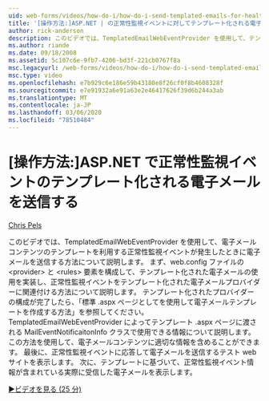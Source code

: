 ```yaml
---
uid: web-forms/videos/how-do-i/how-do-i-send-templated-emails-for-health-monitoring-events-in-aspnet
title: '[操作方法:]ASP.NET | の正常性監視イベントに対してテンプレート化される電子メールを送信するMicrosoft Docs'
author: rick-anderson
description: このビデオでは、TemplatedEmailWebEventProvider を使用して、テンプレートを使用する正常性監視イベントが発生したときに電子メールを送信する方法について説明します。
ms.author: riande
ms.date: 09/18/2008
ms.assetid: 5c107c6e-9fb7-4206-bd3f-221cb0767f8a
msc.legacyurl: /web-forms/videos/how-do-i/how-do-i-send-templated-emails-for-health-monitoring-events-in-aspnet
msc.type: video
ms.openlocfilehash: e7b929c6e186e59b43180e8f26cf0f8b4608328f
ms.sourcegitcommit: e7e91932a6e91a63e2e46417626f39d6b244a3ab
ms.translationtype: MT
ms.contentlocale: ja-JP
ms.lasthandoff: 03/06/2020
ms.locfileid: "78510484"
---
```

# <a name="how-do-i-send-templated-emails-for-health-monitoring-events-in-aspnet"></a>[操作方法:]ASP.NET で正常性監視イベントのテンプレート化される電子メールを送信する

[Chris Pels](https://twitter.com/chrispels)

このビデオでは、TemplatedEmailWebEventProvider を使用して、電子メールコンテンツのテンプレートを利用する正常性監視イベントが発生したときに電子メールを送信する方法について説明します。 まず、web.config ファイルの &lt;provider&gt; と &lt;rules&gt; 要素を構成して、テンプレート化された電子メールの使用を実装し、正常性監視イベントをテンプレート化された電子メールプロバイダーに関連付ける方法について説明します。 テンプレート化されたプロバイダーの構成が完了したら、「標準 .aspx ページとしてを使用して電子メールテンプレートを作成する方法」を参照してください。 TemplatedEmailWebEventProvider によってテンプレート .aspx ページに渡される MailEventNotificaitonInfo クラスで使用できる情報について説明します。 この方法を使用して、電子メールコンテンツに適切な情報を含めることができます。 最後に、正常性監視イベントに応答して電子メールを送信するテスト web サイトを表示します。 次に、テンプレートに基づいて、正常性監視イベント情報が含まれている実際に受信した電子メールを表示します。

[&#9654;ビデオを見る (25 分)](https://channel9.msdn.com/Blogs/ASP-NET-Site-Videos/how-do-i-send-templated-emails-for-health-monitoring-events-in-aspnet)
